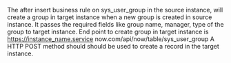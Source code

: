 The after insert business rule on sys_user_group in the source instance, will create a group in target instance when a new group is created in source instance.
It passes the required fields like group name, manager, type of the group to target instance.
End point to create group in target instance is https://instance_name.service now.com/api/now/table/sys_user_group
A HTTP POST method should should be used to create a record in the target instance.
